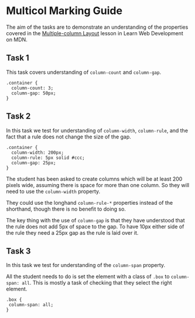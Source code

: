 # Multicol Marking Guide

The aim of the tasks are to demonstrate an understanding of the properties covered in the [Multiple-column Layout](https://developer.mozilla.org/en-US/docs/Learn/CSS/CSS_layout/Multiple-column_Layout) lesson in Learn Web Development on MDN.

## Task 1

This task covers understanding of `column-count` and `column-gap`.

```
.container {
  column-count: 3;
  column-gap: 50px;
}
```

## Task 2

In this task we test for understanding of `column-width`, `column-rule`, and the fact that a rule does not change the size of the gap.

```
.container {
  column-width: 200px;
  column-rule: 5px solid #ccc;
  column-gap: 25px;
}
```

The student has been asked to create columns which will be at least 200 pixels wide, assuming there is space for more than one column. So they will need to use the `column-width` property.

They could use the longhand `column-rule-*` properties instead of the shorthand, though there is no benefit to doing so.

The key thing with the use of `column-gap` is that they have understood that the rule does not add 5px of space to the gap. To have 10px either side of the rule they need a 25px gap as the rule is laid over it.

## Task 3

In this task we test for understanding of the `column-span` property.

All the student needs to do is set the element with a class of `.box` to `column-span: all`. This is mostly a task of checking that they select the right element.

```
.box {
 column-span: all;
}
```
